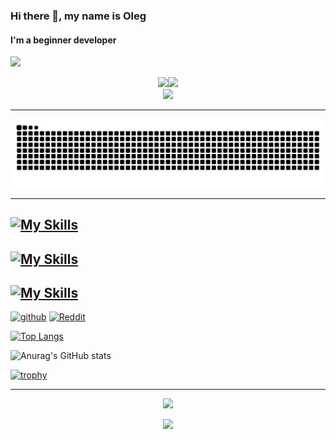 ### Hi there 👋, my name is Oleg
#### I'm a beginner developer

![](https://komarev.com/ghpvc/?username=Jkey189&color=blue)

<div id="header" align="center">
  <img src="https://media1.tenor.com/m/YUzRkMOL-3EAAAAC/programming-computer-frog.gif" width="225"/><img src="https://media1.tenor.com/m/Q2pBPCaR_tcAAAAd/piza-ninjas-pizzaninjas.gif" width="200"/>
</div>

<div id="header" align="center">
  <img src="https://media1.tenor.com/m/iqjHRWHRBIgAAAAd/pjr.gif" width="500"/>
</div>


---

![Snake animation](https://raw.githubusercontent.com/Jkey189/Jkey189/output/github-contribution-grid-snake-dark.svg)

---


[![My Skills](https://skillicons.dev/icons?i=clion,pycharm,vscode,visualstudio,figma)](https://skillicons.dev)
---
[![My Skills](https://skillicons.dev/icons?i=c,cpp,js,ts,qt)](https://skillicons.dev)
---
[![My Skills](https://skillicons.dev/icons?i=windows,linux,arch)](https://skillicons.dev)
---
[<img src='https://cdn.jsdelivr.net/npm/simple-icons@3.0.1/icons/github.svg' alt='github' height='40'>](https://github.com/Jkey189)  [<img src='https://cdn.jsdelivr.net/npm/simple-icons@3.0.1/icons/reddit.svg' alt='Reddit' height='40'>](https://www.reddit.com/user/Jkey_0)  

[![Top Langs](https://github-readme-stats.vercel.app/api/top-langs/?username=Jkey189&layout=compact&theme=nord)](https://github.com/Jkey189/github-readme-stats)

![Anurag's GitHub stats](https://github-readme-stats.vercel.app/api?username=Jkey189&show_icons=true&theme=nord)

<!--[![GitHub Streak](https://streak-stats.demolab.com/?user=Jkey189&theme=nord)](https://git.io/streak-stats)--->

[![trophy](https://github-profile-trophy.vercel.app/?username=Jkey189&theme=onedark)](https://github.com/ryo-ma/github-profile-trophy)

---

<div id="header" align="center">
  <img src="https://media1.tenor.com/m/CzdMW7wnLn8AAAAd/coding.gif" width="500"/>
</div>

<p align="center">
     <img src="https://capsule-render.vercel.app/api?type=waving&color=nord&height=100&section=footer"/>
</p>

<!-- gradient --->

<!---
Jkey189/Jkey189 is a ✨ special ✨ repository because its `README.md` (this file) appears on your GitHub profile.
You can click the Preview link to take a look at your changes.
--->
